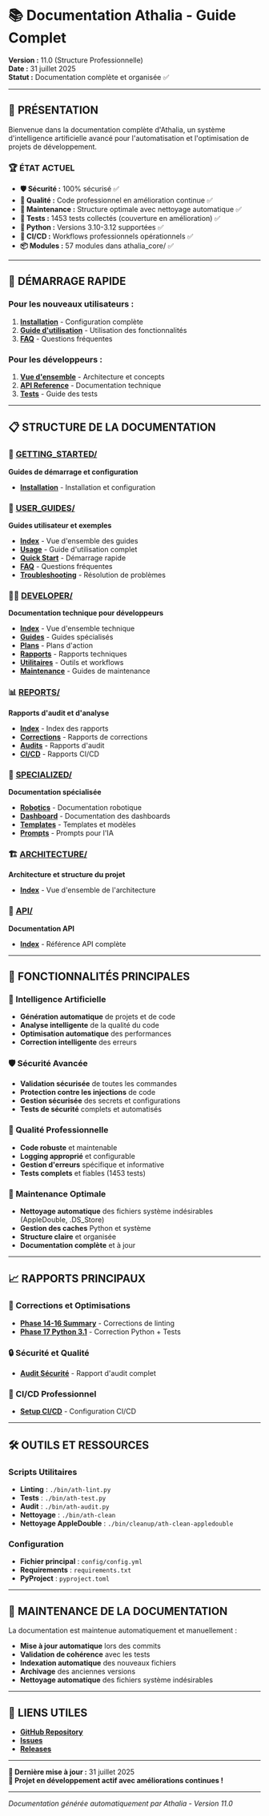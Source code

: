 # 📚 Documentation Athalia - Guide Complet

**Version :** 11.0 (Structure Professionnelle)  
**Date :** 31 juillet 2025  
**Statut :** Documentation complète et organisée ✅  

---

## 🎯 **PRÉSENTATION**

Bienvenue dans la documentation complète d'Athalia, un système d'intelligence artificielle avancé pour l'automatisation et l'optimisation de projets de développement.

### **🏆 ÉTAT ACTUEL**
- **🛡️ Sécurité :** 100% sécurisé ✅
- **🎯 Qualité :** Code professionnel en amélioration continue ✅
- **🧹 Maintenance :** Structure optimale avec nettoyage automatique ✅
- **🧪 Tests :** 1453 tests collectés (couverture en amélioration) ✅
- **🐍 Python :** Versions 3.10-3.12 supportées ✅
- **🔄 CI/CD :** Workflows professionnels opérationnels ✅
- **📦 Modules :** 57 modules dans athalia_core/ ✅

---

## 🚀 **DÉMARRAGE RAPIDE**

### **Pour les nouveaux utilisateurs :**
1. **[Installation](GETTING_STARTED/INSTALLATION.md)** - Configuration complète
2. **[Guide d'utilisation](USER_GUIDES/USAGE.md)** - Utilisation des fonctionnalités
3. **[FAQ](USER_GUIDES/FAQ.md)** - Questions fréquentes

### **Pour les développeurs :**
1. **[Vue d'ensemble](DEVELOPER/INDEX.md)** - Architecture et concepts
2. **[API Reference](API/INDEX.md)** - Documentation technique
3. **[Tests](DEVELOPER/GUIDES/TESTING.md)** - Guide des tests

---

## 📋 **STRUCTURE DE LA DOCUMENTATION**

### **🚀 [GETTING_STARTED/](GETTING_STARTED/)**
**Guides de démarrage et configuration**
- **[Installation](GETTING_STARTED/INSTALLATION.md)** - Installation et configuration

### **👥 [USER_GUIDES/](USER_GUIDES/)**
**Guides utilisateur et exemples**
- **[Index](USER_GUIDES/INDEX.md)** - Vue d'ensemble des guides
- **[Usage](USER_GUIDES/USAGE.md)** - Guide d'utilisation complet
- **[Quick Start](USER_GUIDES/QUICK_START.md)** - Démarrage rapide
- **[FAQ](USER_GUIDES/FAQ.md)** - Questions fréquentes
- **[Troubleshooting](USER_GUIDES/TROUBLESHOOTING.md)** - Résolution de problèmes

### **👨‍💻 [DEVELOPER/](DEVELOPER/)**
**Documentation technique pour développeurs**
- **[Index](DEVELOPER/INDEX.md)** - Vue d'ensemble technique
- **[Guides](DEVELOPER/GUIDES/)** - Guides spécialisés
- **[Plans](DEVELOPER/PLANS/)** - Plans d'action
- **[Rapports](DEVELOPER/REPORTS/)** - Rapports techniques
- **[Utilitaires](DEVELOPER/UTILITIES/)** - Outils et workflows
- **[Maintenance](DEVELOPER/MAINTENANCE/)** - Guides de maintenance

### **📊 [REPORTS/](REPORTS/)**
**Rapports d'audit et d'analyse**
- **[Index](REPORTS/README.md)** - Index des rapports
- **[Corrections](REPORTS/CORRECTIONS/)** - Rapports de corrections
- **[Audits](REPORTS/AUDITS/)** - Rapports d'audit
- **[CI/CD](REPORTS/CI_CD/)** - Rapports CI/CD

### **🔧 [SPECIALIZED/](SPECIALIZED/)**
**Documentation spécialisée**
- **[Robotics](SPECIALIZED/robotics/)** - Documentation robotique
- **[Dashboard](SPECIALIZED/DASHBOARD/)** - Documentation des dashboards
- **[Templates](SPECIALIZED/TEMPLATES/)** - Templates et modèles
- **[Prompts](SPECIALIZED/prompts/)** - Prompts pour l'IA

### **🏗️ [ARCHITECTURE/](ARCHITECTURE/)**
**Architecture et structure du projet**
- **[Index](ARCHITECTURE/INDEX.md)** - Vue d'ensemble de l'architecture

### **🔌 [API/](API/)**
**Documentation API**
- **[Index](API/INDEX.md)** - Référence API complète

---

## 🎯 **FONCTIONNALITÉS PRINCIPALES**

### **🤖 Intelligence Artificielle**
- **Génération automatique** de projets et de code
- **Analyse intelligente** de la qualité du code
- **Optimisation automatique** des performances
- **Correction intelligente** des erreurs

### **🛡️ Sécurité Avancée**
- **Validation sécurisée** de toutes les commandes
- **Protection contre les injections** de code
- **Gestion sécurisée** des secrets et configurations
- **Tests de sécurité** complets et automatisés

### **🎨 Qualité Professionnelle**
- **Code robuste** et maintenable
- **Logging approprié** et configurable
- **Gestion d'erreurs** spécifique et informative
- **Tests complets** et fiables (1453 tests)

### **🧹 Maintenance Optimale**
- **Nettoyage automatique** des fichiers système indésirables (AppleDouble, .DS_Store)
- **Gestion des caches** Python et système
- **Structure claire** et organisée
- **Documentation complète** et à jour

---

## 📈 **RAPPORTS PRINCIPAUX**

### **🔧 Corrections et Optimisations**
- **[Phase 14-16 Summary](REPORTS/CORRECTIONS/PHASE_14_16_SUMMARY.md)** - Corrections de linting
- **[Phase 17 Python 3.1](REPORTS/CORRECTIONS/CORRECTION_PYTHON_3_1_PHASE17_20250731.md)** - Correction Python + Tests

### **🔒 Sécurité et Qualité**
- **[Audit Sécurité](REPORTS/AUDITS/AUDIT_SECURITY_QUALITY_REPORT.md)** - Rapport d'audit complet

### **🔄 CI/CD Professionnel**
- **[Setup CI/CD](REPORTS/CI_CD/CI_CD_PROFESSIONAL_SETUP_COMPLETE.md)** - Configuration CI/CD

---

## 🛠️ **OUTILS ET RESSOURCES**

### **Scripts Utilitaires**
- **Linting** : `./bin/ath-lint.py`
- **Tests** : `./bin/ath-test.py`
- **Audit** : `./bin/ath-audit.py`
- **Nettoyage** : `./bin/ath-clean`
- **Nettoyage AppleDouble** : `./bin/cleanup/ath-clean-appledouble`

### **Configuration**
- **Fichier principal** : `config/config.yml`
- **Requirements** : `requirements.txt`
- **PyProject** : `pyproject.toml`

---

## 📝 **MAINTENANCE DE LA DOCUMENTATION**

La documentation est maintenue automatiquement et manuellement :
- **Mise à jour automatique** lors des commits
- **Validation de cohérence** avec les tests
- **Indexation automatique** des nouveaux fichiers
- **Archivage** des anciennes versions
- **Nettoyage automatique** des fichiers système indésirables

---

## 🔗 **LIENS UTILES**

- **[GitHub Repository](https://github.com/arkalia-luna-system/ia-pipeline)**
- **[Issues](https://github.com/arkalia-luna-system/ia-pipeline/issues)**
- **[Releases](https://github.com/arkalia-luna-system/ia-pipeline/releases)**

---

**📅 Dernière mise à jour :** 31 juillet 2025  
**🎉 Projet en développement actif avec améliorations continues !**

---

*Documentation générée automatiquement par Athalia - Version 11.0*
